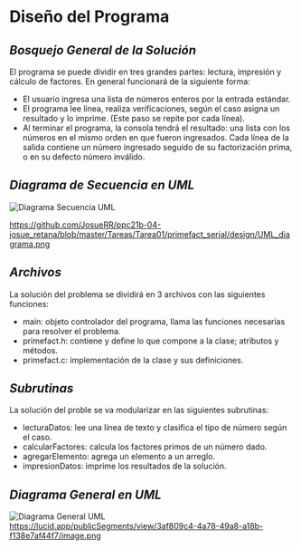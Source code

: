 # Diseño del Programa
## _Bosquejo General de la Solución_

El programa se puede dividir en tres grandes partes: lectura, impresión y cálculo de factores. En general funcionará de la siguiente forma:

- El usuario ingresa una lista de números enteros por la entrada estándar.
- El programa lee línea, realiza verificaciones, según el caso asigna un resultado y lo imprime. (Este paso se repite por cada línea).
- Al terminar el programa, la consola tendrá el resultado: una lista con los números en el mismo orden en que fueron ingresados. Cada línea de la salida contiene un número ingresado seguido de su factorización prima, o en su defecto número inválido. 

## _Diagrama de Secuencia en UML_

![Diagrama Secuencia UML](https://lucid.app/publicSegments/view/5dadf237-9bcb-4e87-9278-22a838872e5d/image.png)

https://github.com/JosueRR/ppc21b-04-josue_retana/blob/master/Tareas/Tarea01/primefact_serial/design/UML_diagrama.png

## _Archivos_

La solución del problema se dividirá en 3 archivos con las siguientes funciones:
- main: objeto controlador del programa, llama las funciones necesarias para resolver el problema.
- primefact.h: contiene y define lo que compone a la clase; atributos y métodos.
- primefact.c: implementación de la clase y sus definiciones.

## _Subrutinas_

La solución del proble se va modularizar en las siguientes subrutinas:
- lecturaDatos: lee una línea de texto y clasifica el tipo de número según el caso.
- calcularFactores: calcula los factores primos de un número dado.
- agregarElemento: agrega un elemento a un arreglo.
- impresionDatos: imprime los resultados de la solución.
 
## _Diagrama General en UML_

![Diagrama General UML](https://lucid.app/publicSegments/view/3af809c4-4a78-49a8-a18b-f138e7af44f7/image.png)
https://lucid.app/publicSegments/view/3af809c4-4a78-49a8-a18b-f138e7af44f7/image.png
